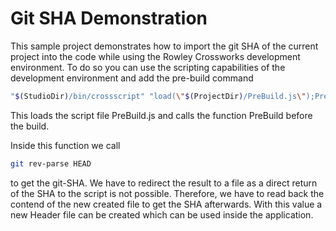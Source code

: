 # Git SHA Demonstration

This sample project demonstrates how to import the git SHA of the current project into the code while using the Rowley Crossworks development environment.
To do so you can use the scripting capabilities of the development environment and add the pre-build command

```bash
"$(StudioDir)/bin/crossscript" "load(\"$(ProjectDir)/PreBuild.js\");PreBuild();"
```

This loads the script file PreBuild.js and calls the function PreBuild before the build.

Inside this function we call

```bash
git rev-parse HEAD
```

to get the git-SHA. We have to redirect the result to a file as a direct return of the SHA to the script is not possible. Therefore, we have to read back the contend of the new created file to get the SHA afterwards.
With this value a new Header file can be created which can be used inside the application.
